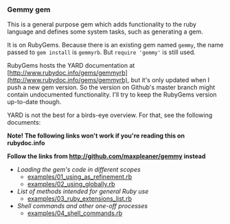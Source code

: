 ### Gemmy gem

This is a general purpose gem which adds functionality to the ruby language
and defines some system tasks, such as generating a gem.

It is on RubyGems. Because there is an existing gem named `gemmy`, the name passed to `gem install` is `gemmyrb`. But `require 'gemmy'` is still used.

RubyGems hosts the YARD documentation at [http://www.rubydoc.info/gems/gemmyrb](http://www.rubydoc.info/gems/gemmyrb), but it's only updated when I push
a new gem version. So the version on Github's master branch might contain
undocumented functionality. I'll try to keep the RubyGems version up-to-date though.

YARD is not the best for a birds-eye overview. For that, see the following
documents:

**Note! The following links won't work if you're reading this on rubydoc.info**

**Follow the links from http://github.com/maxpleaner/gemmy instead**

- _Loading the gem's code in different scopes_
  - [examples/01_using_as_refinement.rb](./examples/01_using_as_refinement.rb)
  - [examples/02_using_globally.rb](./examples/02_using_globally.rb)
- _List of methods intended for general Ruby use_
  - [examples/03_ruby_extensions_list.rb](./examples/03_ruby_extensions_list.rb)
- _Shell commands and other one-off processes_
  - [examples/04_shell_commands.rb](./examples/04_shell_commands.rb)
